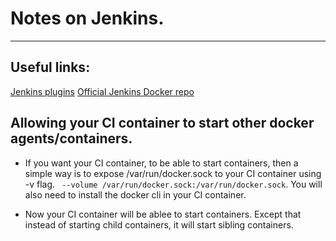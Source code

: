 # Notes on Jenkins.
----

## Useful links:
[Jenkins plugins](https://plugins.jenkins.io/ansible)
[Official Jenkins Docker repo](https://github.com/jenkinsci/docker)


## Allowing your CI container to start other docker agents/containers.
* If you want your CI container, to be able to start containers, then a simple way is
  to expose /var/run/docker.sock to your CI container using -v flag.
  ``` --volume /var/run/docker.sock:/var/run/docker.sock```.
  You will also need to install the docker cli in your CI container.

* Now your CI container will be ablee to start containers. Except that instead of
  starting child containers, it will start sibling containers.


